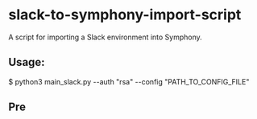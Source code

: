 # slack-to-symphony-import-script
A script for importing a Slack environment into Symphony. 

## Usage:

$ python3 main_slack.py --auth "rsa" --config "PATH_TO_CONFIG_FILE"

## Pre
